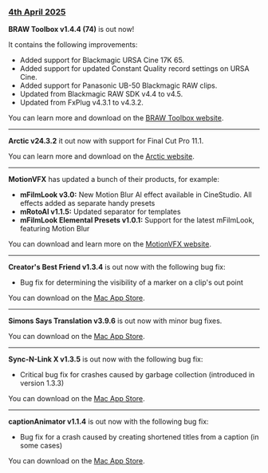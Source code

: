 ### [4th April 2025](/news/20250404)

**BRAW Toolbox v1.4.4 (74)** is out now!

It contains the following improvements:

- Added support for Blackmagic URSA Cine 17K 65.
- Added support for updated Constant Quality record settings on URSA Cine.
- Added support for Panasonic UB-50 Blackmagic RAW clips.
- Updated from Blackmagic RAW SDK v4.4 to v4.5.
- Updated from FxPlug v4.3.1 to v4.3.2.

You can learn more and download on the [BRAW Toolbox website](https://brawtoolbox.fcp.cafe).

---

**Arctic v24.3.2** it out now with support for Final Cut Pro 11.1.

You can learn more and download on the [Arctic website](https://hedge.co/products/arctic).

---

**MotionVFX** has updated a bunch of their products, for example:

- **mFilmLook v3.0:** New Motion Blur Al effect available in CineStudio. All effects added as separate handy presets
- **mRotoAl v1.1.5:** Updated separator for templates
- **mFilmLook Elemental Presets v1.0.1:** Support for the latest mFilmLook, featuring Motion Blur

You can download and learn more on the [MotionVFX website](https://www.motionvfx.com/store,mrotoai,p3922.html).

---

**Creator's Best Friend v1.3.4** is out now with the following bug fix:

- Bug fix for determining the visibility of a marker on a clip's out point

You can download on the [Mac App Store](https://apps.apple.com/app/creators-best-friend/id1524172135).

---

**Simons Says Translation v3.9.6** is out now with minor bug fixes.

You can download on the [Mac App Store](https://apps.apple.com/app/simon-says-transcription/id1441555493).

---

**Sync-N-Link X v1.3.5** is out now with the following bug fix:

- Critical bug fix for crashes caused by garbage collection (introduced in version 1.3.3)

You can download on the [Mac App Store](https://apps.apple.com/app/sync-n-link-x/id517599985).

---

**captionAnimator v1.1.4** is out now with the following bug fix:

- Bug fix for a crash caused by creating shortened titles from a caption (in some cases)

You can download on the [Mac App Store](https://apps.apple.com/app/captionanimator/id6736841747).